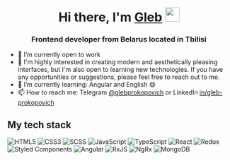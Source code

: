 <h1 align="center">Hi there, I'm <a href="https://www.linkedin.com/in/gprokopovich/" target="_blank">Gleb</a> 
<img src="https://github.com/blackcater/blackcater/raw/main/images/Hi.gif" height="32"/></h1>
<h3 align="center">Frontend developer from Belarus located in Tbilisi</h3>

- 🔭 I’m currently open to work <br/>
- 🤔 I'm highly interested in creating modern and aesthetically pleasing interfaces, but I'm also open to learning new technologies. If you have any opportunities or suggestions, please feel free to reach out to me. <br/>
- 🌱 I’m currently learning: Angular and English 😄 <br/>
- 📫 How to reach me: Telegram [@glebprokopovich](https://t.me/glebprokopovich) or LinkedIn [in/gleb-prokopovich](https://www.linkedin.com/in/gprokopovich/) 

## My tech stack
![HTML5](https://img.shields.io/badge/HTML5-%23E34F26.svg?style=for-the-badge&logo=html5&logoColor=white&color=e39236)
![CSS3](https://img.shields.io/badge/CSS3-%231572B6.svg?style=for-the-badge&logo=css3&logoColor=white)
![SCSS](https://img.shields.io/badge/SCSS-%23CC6699.svg?style=for-the-badge&logo=sass&logoColor=white&color=cf5b7e)
![JavaScript](https://img.shields.io/badge/JavaScript-%23F7DF1E.svg?style=for-the-badge&logo=javascript&logoColor=black&color=ebe659)
![TypeScript](https://img.shields.io/badge/typescript-%23007ACC.svg?style=for-the-badge&logo=typescript&logoColor=white)
![React](https://img.shields.io/badge/react-%2320232a.svg?style=for-the-badge&logo=react&logoColor=%2361DAFB)
![Redux](https://img.shields.io/badge/Redux-%23764ABC.svg?style=for-the-badge&logo=redux&logoColor=white)
![Styled Components](https://img.shields.io/badge/Styled_Components-%23DB7093.svg?style=for-the-badge&logo=styled-components&logoColor=white)
![Angular](https://img.shields.io/badge/Angular-%23DD0031.svg?style=for-the-badge&logo=angular&logoColor=white&color=e04f4f)
![RxJS](https://img.shields.io/badge/RxJS-%23B7178C.svg?style=for-the-badge&logo=reactivex&logoColor=white&color=c46eb2)
![NgRx](https://img.shields.io/badge/NgRx-%23B7178C.svg?style=for-the-badge&logo=redux&logoColor=white&color=c46ea8)
![MongoDB](https://img.shields.io/badge/MongoDB-%2347A248.svg?style=for-the-badge&logo=mongodb&logoColor=white)
